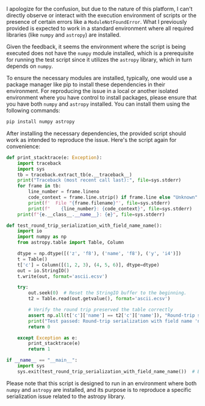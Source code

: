 I apologize for the confusion, but due to the nature of this platform, I can't directly observe or interact with the execution environment of scripts or the presence of certain errors like a `ModuleNotFoundError`. What I previously provided is expected to work in a standard environment where all required libraries (like `numpy` and `astropy`) are installed. 

Given the feedback, it seems the environment where the script is being executed does not have the `numpy` module installed, which is a prerequisite for running the test script since it utilizes the `astropy` library, which in turn depends on `numpy`.

To ensure the necessary modules are installed, typically, one would use a package manager like pip to install these dependencies in their environment. For reproducing the issue in a local or another isolated environment where you have control to install packages, please ensure that you have both `numpy` and `astropy` installed. You can install them using the following commands:

```bash
pip install numpy astropy
```

After installing the necessary dependencies, the provided script should work as intended to reproduce the issue. Here's the script again for convenience:

```python
def print_stacktrace(e: Exception):
    import traceback
    import sys
    tb = traceback.extract_tb(e.__traceback__)
    print("Traceback (most recent call last):", file=sys.stderr)
    for frame in tb:
        line_number = frame.lineno
        code_context = frame.line.strip() if frame.line else "Unknown"
        print(f'  File "{frame.filename}"', file=sys.stderr)
        print(f"    {line_number}: {code_context}", file=sys.stderr)
    print(f"{e.__class__.__name__}: {e}", file=sys.stderr)

def test_round_trip_serialization_with_field_name_name():
    import io
    import numpy as np
    from astropy.table import Table, Column

    dtype = np.dtype([('z', 'f8'), ('name', 'f8'), ('y', 'i4')])
    t = Table()
    t['c'] = Column([(1, 2, 3), (4, 5, 6)], dtype=dtype)
    out = io.StringIO()
    t.write(out, format='ascii.ecsv')

    try:
        out.seek(0)  # Reset the StringIO buffer to the beginning.
        t2 = Table.read(out.getvalue(), format='ascii.ecsv')

        # Verify the round trip preserved the table correctly
        assert np.all(t['c']['name'] == t2['c']['name']), "Round-trip serialization failed for field name 'name'"
        print("Test passed: Round-trip serialization with field name 'name' works as expected.")
        return 0

    except Exception as e:
        print_stacktrace(e)
        return 1

if __name__ == "__main__":
    import sys
    sys.exit(test_round_trip_serialization_with_field_name_name())  # Ensure the script exits with the appropriate code.
```

Please note that this script is designed to run in an environment where both `numpy` and `astropy` are installed, and its purpose is to reproduce a specific serialization issue related to the astropy library.
